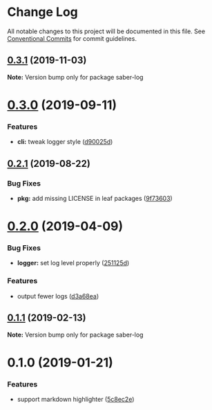 # Change Log

All notable changes to this project will be documented in this file.
See [Conventional Commits](https://conventionalcommits.org) for commit guidelines.

## [0.3.1](https://github.com/saberland/saber/compare/saber-log@0.3.0...saber-log@0.3.1) (2019-11-03)

**Note:** Version bump only for package saber-log

# [0.3.0](https://github.com/saberland/saber/compare/saber-log@0.2.1...saber-log@0.3.0) (2019-09-11)

### Features

- **cli:** tweak logger style ([d90025d](https://github.com/saberland/saber/commit/d90025d))

## [0.2.1](https://github.com/saberland/saber/compare/saber-log@0.2.0...saber-log@0.2.1) (2019-08-22)

### Bug Fixes

- **pkg:** add missing LICENSE in leaf packages ([9f73603](https://github.com/saberland/saber/commit/9f73603))

# [0.2.0](https://github.com/egoist/saber/compare/saber-log@0.1.1...saber-log@0.2.0) (2019-04-09)

### Bug Fixes

- **logger:** set log level properly ([251125d](https://github.com/egoist/saber/commit/251125d))

### Features

- output fewer logs ([d3a68ea](https://github.com/egoist/saber/commit/d3a68ea))

## [0.1.1](https://github.com/egoist/saber/compare/saber-log@0.1.0...saber-log@0.1.1) (2019-02-13)

**Note:** Version bump only for package saber-log

# 0.1.0 (2019-01-21)

### Features

- support markdown highlighter ([5c8ec2e](https://github.com/egoist/saber/commit/5c8ec2e))

